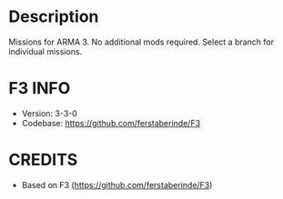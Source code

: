 # Description #

Missions for ARMA 3. No additional mods required. Select a branch for individual missions.

# F3 INFO #

* Version: 3-3-0
* Codebase: https://github.com/ferstaberinde/F3

# CREDITS #

* Based on F3 (https://github.com/ferstaberinde/F3)
